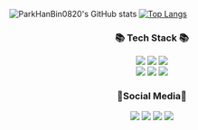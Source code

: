 ![ParkHanBin0820's GitHub stats](https://github-readme-stats.vercel.app/api?username=ParkHanBin0820&show_icons=true&theme=dark)
[![Top Langs](https://github-readme-stats.vercel.app/api/top-langs/?username=ParkHanBin0820)](https://github.com/anuraghazra/github-readme-stats)






<h3 align="center">📚 Tech Stack 📚</h3>

<div align='center'>
<a href="https://code.visualstudio.com/" target="_blank"><img src="https://img.shields.io/badge/Visual Studio Code-007ACC?style=flat-square&logo=Visual Studio Code&logoColor=white"/></a>
<a href="https://www.vmware.com/kr.html" target="_blank"><img src="https://img.shields.io/badge/VMware-607078?style=flat-square&logo=VMware&logoColor=white"/></a>
<a href="https://www.cisco.com/c/ko_kr/index.html" target="_blank"><img src="https://img.shields.io/badge/Cisco-1BA0D7?style=flat-square&logo=Cisco&logoColor=white"/></a>
</div>

<div align='center'>
<a href="https://www.python.org" target="_blank"><img src="https://img.shields.io/badge/Python-3776AB?style=flat-square&logo=Python&logoColor=white"/></a>
<a href="https://www.linux.org" target="_blank"><img src="https://img.shields.io/badge/Linux-FCC624?style=flat-square&logo=Linux&logoColor=white"/></a>
<a href="https://www.centos.org/" target="_blank"><img src="https://img.shields.io/badge/Centos-262577?style=flat-square&logo=Centos&logoColor=white"/></a>
</div>

<h3 align="center">🎈Social Media🎈</h3>

<div align='center'>
<a href="https://www.linux.org" target="_blank"><img src="https://img.shields.io/badge/Instagram-E4405F?style=flat-square&logo=Instagram&logoColor=white"/></a>
<a href="https://www.facebook.com/profile.php?id=100055992774190" target="_blank"><img src="https://img.shields.io/badge/Facebook-1877F2?style=flat-square&logo=Facebook&logoColor=white"/></a>
<a href="https://open.kakao.com/o/sg4c1lpd" target="_blank"><img src="https://img.shields.io/badge/Kakao Talk open chat-FFCD00?style=flat-square&logo=KakaoTalk&logoColor=white"/></a>
<a href="https://github.com/ParkHanBin0820" target="_blank"><img src="https://img.shields.io/badge/GitHub-181717?style=flat-square&logo=GitHub&logoColor=white"/></a>

</div>
